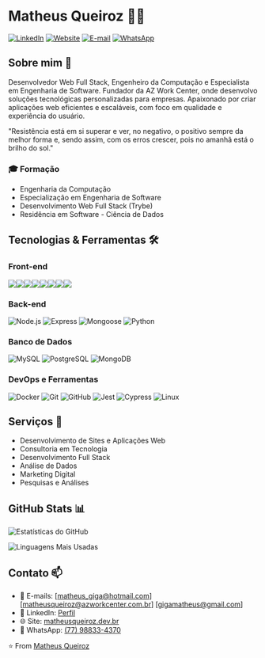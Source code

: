 # Matheus Queiroz 👨‍💻

  [![LinkedIn](https://img.shields.io/badge/LinkedIn-0077B5?style=flat&logo=linkedin&logoColor=white)](https://www.linkedin.com/in/matheus-queiroz-dev-web)
  [![Website](https://img.shields.io/badge/Website-FF7139?style=flat&logo=firefox-browser&logoColor=white)](https://www.matheusqueiroz.dev.br)
  [![E-mail](https://img.shields.io/badge/Email-990000?style=flat&logo=mailboxdotorg&logoColor=white)](mailto:matheus_giga@hotmail.com)
  [![WhatsApp](https://img.shields.io/badge/Whatsapp-25D366?style=flat&logo=whatsapp&logoColor=white)](https://web.whatsapp.com/send?phone=5577988334370&text=Ol%C3%A1%2C%20Matheus!%20Vi%20o%20seu%20perfil%20no%20Github%20e%20gostaria%20de%20conversar%20contigo!)

## Sobre mim 🚀

Desenvolvedor Web Full Stack, Engenheiro da Computação e Especialista em Engenharia de Software. Fundador da AZ Work Center, onde desenvolvo soluções tecnológicas personalizadas para empresas. Apaixonado por criar aplicações web eficientes e escaláveis, com foco em qualidade e experiência do usuário.

"Resistência está em si superar e ver, no negativo, o positivo sempre da melhor forma e, sendo assim, com os erros crescer, pois no amanhã está o brilho do sol."

### 🎓 Formação

- Engenharia da Computação
- Especialização em Engenharia de Software
- Desenvolvimento Web Full Stack (Trybe)
- Residência em Software - Ciência de Dados


## Tecnologias & Ferramentas 🛠️

### Front-end

<div style="display: flex">
  <img src="https://img.shields.io/badge/HTML5-E34F26?style=flat&logo=html5&logoColor=white" />
  <img src="https://img.shields.io/badge/CSS3-1572B6?style=flat&logo=css3&logoColor=white" />
  <img src="https://img.shields.io/badge/TailwindCSS-4B0082?style=flat&logo=tailwindcss&logoColor=white" />
  <img src="https://img.shields.io/badge/JavaScript-F7DF1E?style=flat&logo=javascript&logoColor=black" />
  <img src="https://img.shields.io/badge/TypeScript-007ACC?style=flat&logo=typescript&logoColor=white" />
  <img src="https://img.shields.io/badge/React-20232A?style=flat&logo=react&logoColor=61DAFB" />
  <img src="https://img.shields.io/badge/Next.js-000000?style=flat&logo=next.js&logoColor=white" />
  <img src="https://img.shields.io/badge/Wordpress-21759B?style=flat&logo=wordpress&logoColor=white" />
</div>


### Back-end

![Node.js](https://img.shields.io/badge/Node.js-43853D?style=flat&logo=node.js&logoColor=white)
![Express](https://img.shields.io/badge/Express-000000?style=flat&logo=express&logoColor=white)
![Mongoose](https://img.shields.io/badge/Mongoose-880000?style=flat&logo=mongoose&logoColor=white)
![Python](https://img.shields.io/badge/Python-3776AB?style=flat&logo=python&logoColor=white)

### Banco de Dados

![MySQL](https://img.shields.io/badge/MySQL-00000F?style=flat&logo=mysql&logoColor=white)
![PostgreSQL](https://img.shields.io/badge/PostgreSQL-316192?style=flat&logo=postgresql&logoColor=white)
![MongoDB](https://img.shields.io/badge/MongoDB-4EA94B?style=flat&logo=mongodb&logoColor=white)


### DevOps e Ferramentas

![Docker](https://img.shields.io/badge/Docker-2496ED?style=flat&logo=docker&logoColor=white)
![Git](https://img.shields.io/badge/Git-F05032?style=flat&logo=git&logoColor=white)
![GitHub](https://img.shields.io/badge/GitHub-100000?style=flat&logo=github&logoColor=white)
![Jest](https://img.shields.io/badge/Jest-C21325?style=flat&logo=jest&logoColor=white)
![Cypress](https://img.shields.io/badge/Cypress-17202C?style=flat&logo=cypress&logoColor=white)
![Linux](https://img.shields.io/badge/Linux-FCC624?style=flat&logo=cypress&logoColor=white)


## Serviços 💼

- Desenvolvimento de Sites e Aplicações Web
- Consultoria em Tecnologia
- Desenvolvimento Full Stack
- Análise de Dados
- Marketing Digital
- Pesquisas e Análises


## GitHub Stats 📊

![Estatísticas do GitHub](https://github-readme-stats.vercel.app/api?username=matheusqueiroz92&show_icons=true&theme=dark)

![Linguagens Mais Usadas](https://github-readme-stats.vercel.app/api/top-langs/?username=matheusqueiroz92&layout=compact&theme=dark)


## Contato 📫

- 📧 E-mails: [matheus_giga@hotmail.com] [matheusqueiroz@azworkcenter.com.br] [gigamatheus@gmail.com]
- 💼 LinkedIn: [Perfil](https://linkedin.com/in/matheus-queiroz-dev-web/)
- 🌐 Site: [matheusqueiroz.dev.br](https://www.matheusqueiroz.dev.br)
- 📱 WhatsApp: [(77) 98833-4370](https://web.whatsapp.com/send?phone=5577988334370&text=Ol%C3%A1%2C%20Matheus!%20Vi%20o%20seu%20perfil%20no%20Github%20e%20gostaria%20de%20conversar%20contigo!)



⭐️ From [Matheus Queiroz](https://github.com/matheusqueiroz92)
